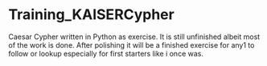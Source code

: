 # Training_KAISERCypher
Caesar Cypher written in Python as exercise.
It is still unfinished albeit most of the work is done.
After polishing it will be a finished exercise for any1 to follow or lookup especially for first starters like i once was.
